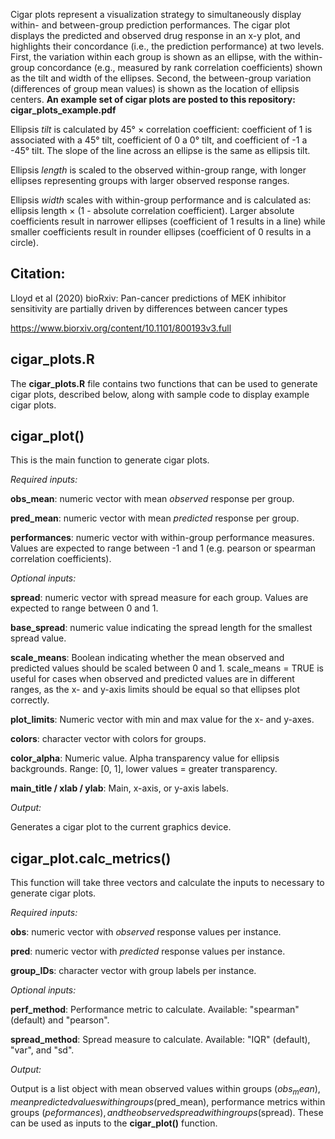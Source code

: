 Cigar plots represent a visualization strategy to simultaneously display within- and between-group prediction performances. The cigar plot displays the predicted and observed drug response in an x-y plot, and highlights their concordance (i.e., the prediction performance) at two levels. First, the variation within each group is shown as an ellipse, with the within-group concordance (e.g., measured by rank correlation coefficients) shown as the tilt and width of the ellipses. Second, the between-group variation (differences of group mean values) is shown as the location of ellipsis centers. **An example set of cigar plots are posted to this repository: cigar_plots_example.pdf**

Ellipsis *tilt* is calculated by 45° × correlation coefficient: coefficient of 1 is associated with a 45° tilt, coefficient of 0 a 0° tilt, and coefficient of -1 a -45° tilt. The slope of the line across an ellipse is the same as ellipsis tilt.

Ellipsis *length* is scaled to the observed within-group range, with longer ellipses representing groups with larger observed response ranges.

Ellipsis *width* scales with within-group performance and is calculated as: ellipsis length × (1 - absolute correlation coefficient). Larger absolute coefficients result in narrower ellipses (coefficient of 1 results in a line) while smaller coefficients result in rounder ellipses (coefficient of 0 results in a circle). 

## Citation:

Lloyd et al (2020) bioRxiv: Pan-cancer predictions of MEK inhibitor sensitivity are partially driven by differences between cancer types

https://www.biorxiv.org/content/10.1101/800193v3.full

## cigar_plots.R

The **cigar_plots.R** file contains two functions that can be used to generate cigar plots, described below, along with sample code to display example cigar plots.

## cigar_plot()

This is the main function to generate cigar plots.

*Required inputs:*

**obs_mean**: numeric vector with mean *observed* response per group.

**pred_mean**: numeric vector with mean *predicted* response per group.

**performances**: numeric vector with within-group performance measures. Values are expected to range between -1 and 1 (e.g. pearson or spearman correlation coefficients).

*Optional inputs:*

**spread**: numeric vector with spread measure for each group. Values are expected to range between 0 and 1.

**base_spread**: numeric value indicating the spread length for the smallest spread value.

**scale_means**: Boolean indicating whether the mean observed and predicted values should be scaled between 0 and 1. scale_means = TRUE is useful for cases when observed and predicted values are in different ranges, as the x- and y-axis limits should be equal so that ellipses plot correctly.

**plot_limits**: Numeric vector with min and max value for the x- and y-axes.

**colors**: character vector with colors for groups.

**color_alpha**: Numeric value. Alpha transparency value for ellipsis backgrounds. Range: [0, 1], lower values = greater transparency.

**main_title / xlab / ylab**: Main, x-axis, or y-axis labels.

*Output:*

Generates a cigar plot to the current graphics device.

## cigar_plot.calc_metrics()

This function will take three vectors and calculate the inputs to necessary to generate cigar plots.

*Required inputs:*

**obs**: numeric vector with *observed* response values per instance.

**pred**: numeric vector with *predicted* response values per instance.

**group_IDs**: character vector with group labels per instance.

*Optional inputs:*

**perf_method**: Performance metric to calculate. Available: "spearman" (default) and "pearson".

**spread_method**: Spread measure to calculate. Available: "IQR" (default), "var", and "sd".

*Output:*

Output is a list object with mean observed values within groups ($obs_mean), mean predicted values within groups ($pred_mean), performance metrics within groups ($peformances), and the observed spread within groups ($spread). These can be used as inputs to the **cigar_plot()** function.
